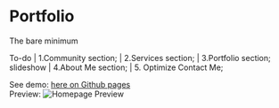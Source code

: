 # Portfolio
The bare minimum

To-do
 | 1.Community section;
 | 2.Services section;
 | 3.Portfolio section; slideshow
 | 4.About Me section;
 | 5. Optimize Contact Me;
 
See demo: <a href="https://xavier-ww.github.io/Portfolio/" target="_blank">here on Github pages</a>\
Preview: 
![Homepage Preview](https://github.com/Xavier-WW/Portfolio/blob/main/pre.png)
